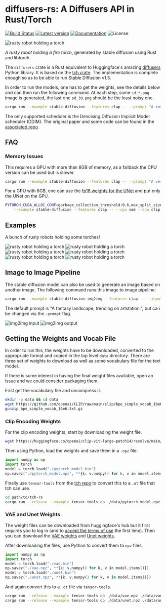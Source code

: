 # diffusers-rs: A Diffusers API in Rust/Torch

[![Build Status](https://github.com/LaurentMazare/diffusers-rs/workflows/Continuous%20integration/badge.svg)](https://github.com/LaurentMazare/diffusers-rs/actions)
[![Latest version](https://img.shields.io/crates/v/diffusers.svg)](https://crates.io/crates/diffusers)
[![Documentation](https://docs.rs/diffusers/badge.svg)](https://docs.rs/diffusers)
![License](https://img.shields.io/crates/l/diffusers.svg)


![rusty robot holding a torch](media/robot13.jpg)

_A rusty robot holding a fire torch_, generated by stable diffusion using Rust and libtorch.

The `diffusers` crate is a Rust equivalent to Huggingface's amazing
[diffusers](https://github.com/huggingface/diffusers) Python library.
It is based on the [tch crate](https://github.com/LaurentMazare/tch-rs/).
The implementation is complete enough so as to be able to run Stable Diffusion
v1.5.

In order to run the models, one has to get the weights, see the details below and can then run
the following command. At each step, some `sd_*.png` image is generated, the last one `sd_30.png`
should be the least noisy one.

```bash
cargo run --example stable-diffusion --features clap -- --prompt "A rusty robot holding a fire torch."
```

The only supported scheduler is the Denoising Diffusion Implicit Model scheduler (DDIM). The
original paper and some code can be found in the [associated repo](https://github.com/ermongroup/ddim).

## FAQ

### Memory Issues

This requires a GPU with more than 8GB of memory, as a fallback the CPU version can be used
but is slower.

```bash
cargo run --example stable-diffusion --features clap -- --prompt "A very rusty robot holding a fire torch." --cpu all
```

For a GPU with 8GB, one can use the [fp16 weights for the UNet](https://huggingface.co/runwayml/stable-diffusion-v1-5/tree/fp16/unet) and put only the UNet on the GPU.

```bash
PYTORCH_CUDA_ALLOC_CONF=garbage_collection_threshold:0.6,max_split_size_mb:128 RUST_BACKTRACE=1 CARGO_TARGET_DIR=target2 cargo run \
    --example stable-diffusion --features clap -- --cpu vae --cpu clip --unet-weights data/unet-fp16.ot
```

## Examples

A bunch of rusty robots holding some torches!

![rusty robot holding a torch](media/robot3.jpg)
![rusty robot holding a torch](media/robot4.jpg)
![rusty robot holding a torch](media/robot7.jpg)
![rusty robot holding a torch](media/robot8.jpg)
![rusty robot holding a torch](media/robot11.jpg)
![rusty robot holding a torch](media/robot13.jpg)

## Image to Image Pipeline

The stable diffusion model can also be used to generate an image based on
another image. The following command runs this image to image pipeline:

```bash
cargo run --example stable-diffusion-img2img --features clap -- --input-image media/in_img2img.jpg
```

The default prompt is "A fantasy landscape, trending on artstation.", but can
be changed via the `-prompt` flag.

![img2img input](media/in_img2img.jpg)
![img2img output](media/out_img2img.jpg)

## Getting the Weights and Vocab File

In order to run this, the weights have to be downloaded, converted to the appropriate
format and copied in the top level `data` directory. There are three set of weights to
download as well as some vocabulary file for the text model.

If there is some interest in having the final weight files available, open an issue and
we could consider packaging them.

First get the vocabulary file and uncompress it.

```bash
mkdir -p data && cd data
wget https://github.com/openai/CLIP/raw/main/clip/bpe_simple_vocab_16e6.txt.gz
gunzip bpe_simple_vocab_16e6.txt.gz
```

### Clip Encoding Weights

For the clip encoding weights, start by downloading the weight file.

```bash
wget https://huggingface.co/openai/clip-vit-large-patch14/resolve/main/pytorch_model.bin
```

Then using Python, load the weights and save them in a `.npz` file.

```python
import numpy as np
import torch
model = torch.load("./pytorch_model.bin")
np.savez("./pytorch_model.npz", **{k: v.numpy() for k, v in model.items() if "text_model" in k})
```

Finally use `tensor-tools` from the [tch repo](https://github.com/LaurentMazare/tch-rs/) to convert
this to a `.ot` file that tch can use.

```bash
cd path/to/tch-rs
cargo run --release --example tensor-tools cp ./data/pytorch_model.npz ./data/pytorch_model.ot
```

### VAE and Unet Weights

The weight files can be downloaded from huggingface's hub but it first requires you to log in (and to [accept the terms of use](https://huggingface.co/runwayml/stable-diffusion-v1-5) the first time). Then you can download the [VAE weights](https://huggingface.co/runwayml/stable-diffusion-v1-5/blob/main/vae/diffusion_pytorch_model.bin) and [Unet weights](https://huggingface.co/runwayml/stable-diffusion-v1-5/blob/main/unet/diffusion_pytorch_model.bin).

After downloading the files, use Python to convert them to `npz` files.

```python
import numpy as np
import torch
model = torch.load("./vae.bin")
np.savez("./vae.npz", **{k: v.numpy() for k, v in model.items()})
model = torch.load("./unet.bin")
np.savez("./unet.npz", **{k: v.numpy() for k, v in model.items()})
```

And again convert this to a `.ot` file via `tensor-tools`.

```bash
cargo run --release --example tensor-tools cp ./data/vae.npz ./data/vae.ot
cargo run --release --example tensor-tools cp ./data/unet.npz ./data/unet.ot
```
